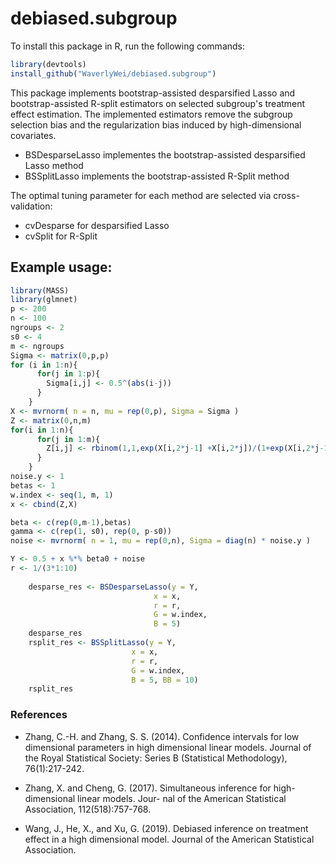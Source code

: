 # debiased.subgroup

To install this package in R, run the following commands:

```R
library(devtools) 
install_github("WaverlyWei/debiased.subgroup")
```

This package implements bootstrap-assisted desparsified Lasso and bootstrap-assisted R-split estimators on selected subgroup's treatment effect estimation. The implemented estimators remove the subgroup selection bias and the regularization bias induced by high-dimensional covariates. 

- BSDesparseLasso implementes the bootstrap-assisted desparsified Lasso method
- BSSplitLasso implements the bootstrap-assisted R-Split method

The optimal tuning parameter for each method are selected via cross-validation:

- cvDesparse for desparsified Lasso
- cvSplit for R-Split

## Example usage:

```R
library(MASS)
library(glmnet)
p <- 200
n <- 100 
ngroups <- 2 
s0 <- 4
m <- ngroups
Sigma <- matrix(0,p,p)
for (i in 1:n){
      for(j in 1:p){
        Sigma[i,j] <- 0.5^(abs(i-j))
      }
    }
X <- mvrnorm( n = n, mu = rep(0,p), Sigma = Sigma )
Z <- matrix(0,n,m)
for(i in 1:n){
      for(j in 1:m){
        Z[i,j] <- rbinom(1,1,exp(X[i,2*j-1] +X[i,2*j])/(1+exp(X[i,2*j-1]+ X[i,2*j])))
      }
    }
noise.y <- 1
betas <- 1
w.index <- seq(1, m, 1) 
x <- cbind(Z,X)

beta <- c(rep(0,m-1),betas) 
gamma <- c(rep(1, s0), rep(0, p-s0)) 
noise <- mvrnorm( n = 1, mu = rep(0,n), Sigma = diag(n) * noise.y )

Y <- 0.5 + x %*% beta0 + noise
r <- 1/(3*1:10)
    
    desparse_res <- BSDesparseLasso(y = Y,
                                x = x, 
                                r = r, 
                                G = w.index,
                                B = 5)
    desparse_res
    rsplit_res <- BSSplitLasso(y = Y,
                           x = x, 
                           r = r, 
                           G = w.index,
                           B = 5, BB = 10)
    rsplit_res                     
```

### References

- Zhang, C.-H. and Zhang, S. S. (2014). Confidence intervals for low dimensional parameters in
high dimensional linear models. Journal of the Royal Statistical Society: Series B (Statistical
Methodology), 76(1):217-242.

- Zhang, X. and Cheng, G. (2017). Simultaneous inference for high-dimensional linear models. Jour-
nal of the American Statistical Association, 112(518):757-768.

- Wang, J., He, X., and Xu, G. (2019). Debiased inference on treatment effect in a high dimensional
model. Journal of the American Statistical Association.

